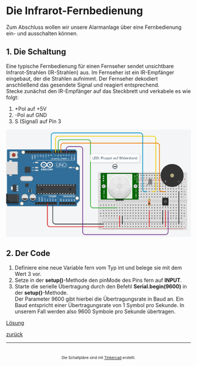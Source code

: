 # Die Infrarot-Fernbedienung
Zum Abschluss wollen wir unsere Alarmanlage über eine Fernbedienung ein- und ausschalten können.
## 1. Die Schaltung
Eine typische Fernbedienung für einen Fernseher sendet unsichtbare Infrarot-Strahlen (IR-Strahlen) aus. Im Fernseher ist ein IR-Empfänger eingebaut, der die Strahlen aufnimmt. Der Fernseher dekodiert anschließend das gesendete Signal und reagiert entsprechend.  
Stecke zunächst den IR-Empfänger auf das Steckbrett und verkabele es wie folgt:
1. +Pol auf +5V
2. -Pol auf GND
3. S (Signal) auf Pin 3  
   
![Alt text](sc1.png)  
## 2. Der Code

1. Definiere eine neue Variable fern vom Typ int und belege sie mit dem Wert 3 vor.
2. Setze in der **setup()**-Methode den pinMode des Pins fern auf **INPUT**.
3. Starte die serielle Übertragung durch den Befehl **Serial.begin(9600)** in der **setup()**-Methode.  
   Der Parameter 9600 gibt hierbei die Übertragungsrate in Baud an. Ein Baud entspricht einer Übertragungsrate von 1 Symbol pro Sekunde. In unserem Fall werden also 9600 Symbole pro Sekunde übertragen.  


[Lösung](loesung.html)  



[zurück](../index.html)
***

<footer style="font-size:x-small;text-align: center;
    padding: 10px;
    margin: 10px;
    height: 10%;
    ">


  Die Schaltpläne sind mit <a href="https://www.tinkercad.com/dashboard">Tinkercad</a> erstellt. 
</footer>
